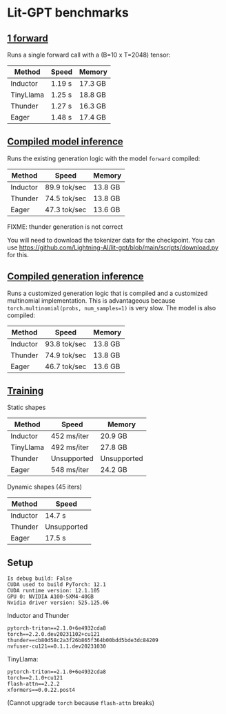 # Lit-GPT benchmarks

## [1 forward](1_forward.py)

Runs a single forward call with a (B=10 x T=2048) tensor:

| Method    | Speed  | Memory  |
|-----------|--------|---------|
| Inductor  | 1.19 s | 17.3 GB |
| TinyLlama | 1.25 s | 18.8 GB |
| Thunder   | 1.27 s | 16.3 GB |
| Eager     | 1.48 s | 17.4 GB |

## [Compiled model inference](compiled_model_inference.py)

Runs the existing generation logic with the model `forward` compiled:

| Method   | Speed        | Memory  |
|----------|--------------|---------|
| Inductor | 89.9 tok/sec | 13.8 GB |
| Thunder  | 74.5 tok/sec | 13.8 GB |
| Eager    | 47.3 tok/sec | 13.6 GB |

FIXME: thunder generation is not correct

You will need to download the tokenizer data for the checkpoint. You can use https://github.com/Lightning-AI/lit-gpt/blob/main/scripts/download.py for this.

## [Compiled generation inference](compiled_generation_inference.py)

Runs a customized generation logic that is compiled and a customized multinomial implementation.
This is advantageous because `torch.multinomial(probs, num_samples=1)` is very slow. The model is also compiled:

| Method    | Speed        | Memory  |
|-----------|--------------|---------|
| Inductor  | 93.8 tok/sec | 13.8 GB |
| Thunder   | 74.9 tok/sec | 13.8 GB |
| Eager     | 46.7 tok/sec | 13.6 GB |

## [Training](train.py)

Static shapes

| Method    | Speed       | Memory      |
|-----------|-------------|-------------|
| Inductor  | 452 ms/iter | 20.9 GB     |
| TinyLlama | 492 ms/iter | 27.8 GB     |
| Thunder   | Unsupported | Unsupported |
| Eager     | 548 ms/iter | 24.2 GB     |

Dynamic shapes (45 iters)

| Method    | Speed       |
|-----------|-------------|
| Inductor  | 14.7 s      |
| Thunder   | Unsupported |
| Eager     | 17.5 s      |

## Setup

```shell
Is debug build: False
CUDA used to build PyTorch: 12.1
CUDA runtime version: 12.1.105
GPU 0: NVIDIA A100-SXM4-40GB
Nvidia driver version: 525.125.06
```

Inductor and Thunder

```text
pytorch-triton==2.1.0+6e4932cda8
torch==2.2.0.dev20231102+cu121
thunder==cb80d58c2a3f26b865f364b00bdd5bde3dc84209
nvfuser-cu121==0.1.1.dev20231030
```

TinyLlama:

```text
pytorch-triton==2.1.0+6e4932cda8
torch==2.1.0+cu121
flash-attn==2.2.2
xformers==0.0.22.post4
```

(Cannot upgrade `torch` because `flash-attn` breaks)
